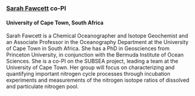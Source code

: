 ### [**Sarah Fawcett**](https://www.uct-mbl.co.za) co-PI
#### University of Cape Town, South Africa

Sarah Fawcett is a Chemical Oceanographer and Isotope Geochemist and an Associate Professor in the Oceanography Department at the University of Cape Town in South Africa. She has a PhD in Geosciences from Princeton University, in conjunction with the Bermuda Institute of Ocean Sciences. She is a co-PI on the SUBSEA project, leading a team at the University of Cape Town. Her group will focus on characterizing and quantifying important nitrogen cycle processes through incubation experiments and measurements of the nitrogen isotope ratios of dissolved and particulate nitrogen pool.